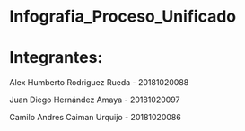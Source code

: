 # Infografia_Proceso_Unificado

# Integrantes:

Alex Humberto Rodriguez Rueda - 20181020088

Juan Diego Hernández Amaya - 20181020097

Camilo Andres Caiman Urquijo - 20181020086
